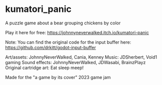 # kumatori_panic
A puzzle game about a bear grouping chickens by color

Play it here for free:
https://johnnyneverwalked.itch.io/kumatori-panic




Note: You can find the original code for the input buffer here: https://github.com/drkitt/godot-input-buffer

Art/assets: JohnnyNeverWalked, Cania, Kenney
Music: JDSherbert, Void1 gaming
Sound effects: JohnnyNeverWalked, JDWasabi, BrainzPlayz
Original cartridge art: Eat sleep meep!

Made for the 
"a game by its cover" 2023 
game jam
